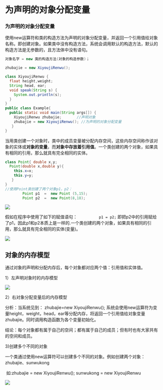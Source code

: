 # 为声明的对象分配变量



### 为声明的对象分配变量

使用new运算符和类的构造方法为声明的对象分配变量，并返回一个引用值给对象名称。即创建对象。如果类中没有构造方法，系统会调用默认的构造方法，默认的构造方法是无参数的，且方法体中没有语句。

```java
对象名字 = new 类的构造方法(对象的构造参数)；
```

```java
zhubajie = new XiyoujiRenwu(); 

class XiyoujiRenwu {
  float height,weight;
  String head, ear;
  void speak(String s) {
    System.out.println(s);
  }
}
public class Example{
  public static void main(String args[]) {
    XiyoujiRenwu zhubajie;       //声明对象
    zhubajie = new XiyoujiRenwu(); //为声明的对象分配变量
   }
} 
```

当用类创建一个对象时，类中的成员变量被分配内存空间，这些内存空间称作该对象的实体或**对象的变量**，而**对象中存放着引用值**。一个类创建的两个对象，如果具有相同的引用，那么就具有完全相同的实体。

```java
class Point{ double x,y;
  Point(double x,double y){ 
    this.x=x;
    this.y=y;
   }
}
//使用Point类创建了两个对象p1，p2：
        Point p1  =  new Point (5,15);
        Point p2  =  new Point(8,18); 
```

![](https://img1.zlogs.net/19/20191106210208.png)

假如在程序中使用了如下的赋值语句：`          p1 = p2;`    即把p2中的引用赋给了p1，因此p1和p2本质上是一样的.一个类创建的两个对象，如果具有相同的引用，那么就具有完全相同的实体(变量)。 

![](https://img1.zlogs.net/19/20191106210317.png)







## 对象的内存模型

通过对象的声明和分配内存后，每个对象都对应两个值：引用值和实体值。

1）左声明对象时的内存模型 

![](https://img1.zlogs.net/19/20191106205605.png)

2）右对象分配变量后的内存模型 



分析：当系统见到： zhubajie=new XiyoujiRenwu(); 系统会使用new运算符为变量height，weight，head，ear等分配内存，将返回一个引用值给对象变量zhubajie。同时调用构造函数为各个变量初始化。

结论：每个对象都有属于自己的空间；都有属于自己的成员；但有时也有大家共有的空间和成员。



3)创建多个不同的对象

一个类通过使用new运算符可以创建多个不同的对象。例如创建两个对象：zhubajie、sunwukong

​		如:zhubajie = new XiyoujiRenwu();		     sunwukong = new XiyoujiRenwu

![](https://img1.zlogs.net/19/20191106205800.png)























